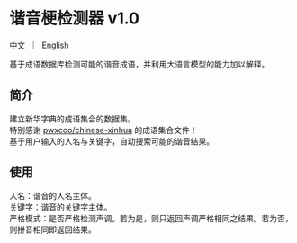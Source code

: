 # 谐音梗检测器 v1.0
<p>中文&nbsp ｜ &nbsp<a href="README_EN.md">English</a>&nbsp</p>
基于成语数据库检测可能的谐音成语，并利用大语言模型的能力加以解释。

## 简介
建立新华字典的成语集合的数据集。<br>
特别感谢 [pwxcoo/chinese-xinhua](https://github.com/pwxcoo/chinese-xinhua) 的成语集合文件！<br>
基于用户输入的人名与关键字，自动搜索可能的谐音结果。<br>

## 使用
人名：谐音的人名主体。<br>
关键字：谐音的关键字主体。<br>
严格模式：是否严格检测声调。若为是，则只返回声调严格相同之结果。若为否，则拼音相同即返回结果。<br>